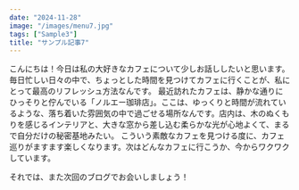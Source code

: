 ```yaml
---
date: "2024-11-28"
image: "/images/menu7.jpg"
tags: ["Sample3"]
title: "サンプル記事7"
---
```


こんにちは！今日は私の大好きなカフェについて少しお話ししたいと思います。毎日忙しい日々の中で、ちょっとした時間を見つけてカフェに行くことが、私にとって最高のリフレッシュ方法なんです。
最近訪れたカフェは、静かな通りにひっそりと佇んでいる「ノルエー珈琲店」。ここは、ゆっくりと時間が流れているような、落ち着いた雰囲気の中で過ごせる場所なんです。店内は、木のぬくもりを感じるインテリアと、大きな窓から差し込む柔らかな光が心地よくて、まるで自分だけの秘密基地みたい。
こういう素敵なカフェを見つける度に、カフェ巡りがますます楽しくなります。次はどんなカフェに行こうか、今からワクワクしています。

それでは、また次回のブログでお会いしましょう！